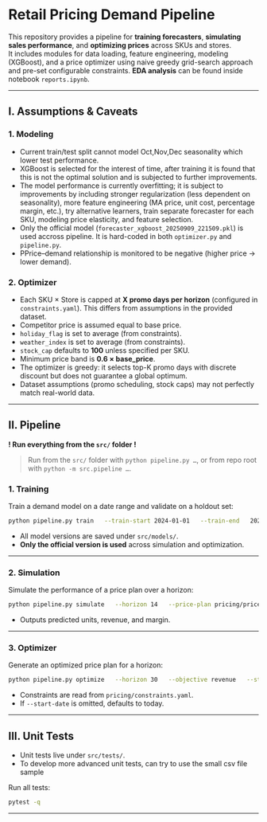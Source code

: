# Retail Pricing Demand Pipeline

This repository provides a pipeline for **training forecasters**, **simulating sales performance**, and **optimizing prices** across SKUs and stores.  
It includes modules for data loading, feature engineering, modeling (XGBoost), and a price optimizer using naive greedy grid-search approach and pre-set configurable constraints.
**EDA analysis** can be found inside notebook `reports.ipynb`.

---

## I. Assumptions & Caveats

### 1. Modeling
- Current train/test split cannot model Oct,Nov,Dec seasonality which lower test performance.
- XGBoost is selected for the interest of time, after training it is found that this is not the optimal solution and is subjected to further improvements.
- The model performance is currently overfitting; it is subject to improvements by including stronger regularization (less dependent on seasonality), more feature engineering (MA price, unit cost, percentage margin, etc.), try alternative learners, train separate forecaster for each SKU, modeling price elasticity, and feature selection.
- Only the official model (`forecaster_xgboost_20250909_221509.pkl`) is used accross pipeline. It is hard-coded in both `optimizer.py` and `pipeline.py`.
- PPrice–demand relationship is monitored to be negative (higher price → lower demand).

### 2. Optimizer
- Each SKU × Store is capped at **X promo days per horizon** (configured in `constraints.yaml`). This differs from assumptions in the provided dataset.
- Competitor price is assumed equal to base price.
- `holiday_flag` is set to average (from constraints).
- `weather_index` is set to average (from constraints).
- `stock_cap` defaults to **100** unless specified per SKU.
- Minimum price band is **0.6 × base_price**.
- The optimizer is greedy: it selects top-K promo days with discrete discount but does not guarantee a global optimum.
- Dataset assumptions (promo scheduling, stock caps) may not perfectly match real-world data. 

---

## II. Pipeline

**! Run everything from the `src/` folder !**

> Run from the `src/` folder with `python pipeline.py …`, or from repo root with `python -m src.pipeline …`.

### 1. Training
Train a demand model on a date range and validate on a holdout set:

```bash
python pipeline.py train   --train-start 2024-01-01   --train-end   2024-09-30   --test-start  2024-10-01   --test-end    2024-12-31
```

- All model versions are saved under `src/models/`.  
- **Only the official version is used** across simulation and optimization.

---

### 2. Simulation
Simulate the performance of a price plan over a horizon:

```bash
python pipeline.py simulate   --horizon 14   --price-plan pricing/price_plan_20250909_14days_20250909_190508.csv   --out simulation_result.csv
```

- Outputs predicted units, revenue, and margin.

---

### 3. Optimizer
Generate an optimized price plan for a horizon:

```bash
python pipeline.py optimize   --horizon 30   --objective revenue   --start-date 2024-03-01
```

- Constraints are read from `pricing/constraints.yaml`.  
- If `--start-date` is omitted, defaults to today.

---

## III. Unit Tests

- Unit tests live under `src/tests/`.
- To develop more advanced unit tests, can try to use the small csv file sample

Run all tests:

```bash
pytest -q
```


---